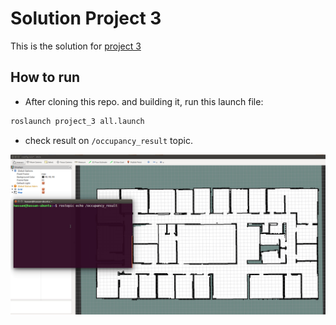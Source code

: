 # Solution Project 3

This is the solution for [project 3](https://github.com/mas-group/foundations_course/blob/master/content/ros/nodes_topics_messages/home_work/README.md)



## How to run

- After cloning this repo. and building it, run this launch file:

```bash
roslaunch project_3 all.launch
```

- check result on `/occupancy_result` topic.



![](output.gif)





